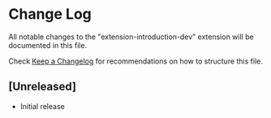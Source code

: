 # Change Log
All notable changes to the "extension-introduction-dev" extension will be documented in this file.

Check [Keep a Changelog](http://keepachangelog.com/) for recommendations on how to structure this file.

## [Unreleased]
- Initial release